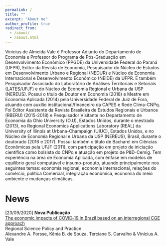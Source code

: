 ```yaml
---
permalink: /
title: ""
excerpt: "About me"
author_profile: true
redirect_from: 
  - /about/
  - /about.html
---
```


Vinicius de Almeida Vale é Professor Adjunto do Departamento de Economia e Professor do Programa de Pós-Graduação em Desenvolvimento Econômico (PPGDE) da Universidade Federal do Paraná (UFPR), Editor da Revista de Economia, Pesquisador do Núcleo de Estudos em Desenvolvimento Urbano e Regional (NEDUR) e Núcleo de Economia Internacional e Desenvolvimento Econômico (NEIDE) da UFPR. É também Pesquisador Associado do Laboratório de Análises Territoriais e Setoriais (LATES/UFJF) e do Núcleo de Economia Regional e Urbana da USP (NEREUS). Possui o título de Doutor em Economia (2018) e Mestre em Economia Aplicada (2014) pela Universidade Federal de Juiz de Fora, atuando com auxílio institucional/financeiro da CAPES e Rede Clima-CNPq. Foi Editor Assistente da Revista Brasileira de Estudos Regionais e Urbanos (RBERU) (2015-2018) e Pesquisador Visitante no Departamento de Economia da Ohio University (O.U), Estados Unidos, durante o mestrado (2013), no Regional Economics Applications Laboratory (REAL) da University of Illinois at Urbana-Champaign (UIUC), Estados Unidos, e no Núcleo de Economia Regional e Urbana da USP (NEREUS), Brasil, durante o doutorado (2016 e 2017). Possui também o título de Bacharel em Ciências Econômicas pela UFJF (2011), com participação em projeto de iniciação científica como bolsista do CNPq e atuação em projeto de P&D-Cemig. Tem experiência na área de Economia Aplicada, com ênfase em modelos de equilíbrio geral computável e insumo-produto, atuando principalmente nos seguintes temas: economia regional, economia internacional, relações do comércio, política Comercial, integração econômica, economia do meio ambiente e mudanças climáticas.

News
======

[23/09/2020] **Nova Publicação**\
[The economic impacts of COVID‐19 in Brazil based on an interregional CGE approach](https://doi.org/10.1111/rsp3.12354)\
Regional Science Policy and Practice\
Alexandre A. Porsse, Kênia B. de Souza, Terciane S. Carvalho & Vinícius A. Vale
